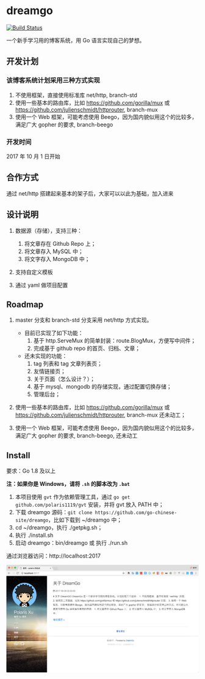 # dreamgo

[![Build Status](https://travis-ci.org/go-chinese-site/dreamgo.svg?branch=master)](https://travis-ci.org/go-chinese-site/dreamgo)

一个新手学习用的博客系统，用 Go 语言实现自己的梦想。

## 开发计划

### 该博客系统计划采用三种方式实现

1. 不使用框架，直接使用标准库 net/http, branch-std
2. 使用一些基本的路由库，比如 https://github.com/gorilla/mux 或 https://github.com/julienschmidt/httprouter, branch-mux
3. 使用一个 Web 框架，可能考虑使用 Beego，因为国内貌似用这个的比较多，满足广大 gopher 的要求, branch-beego

### 开发时间

2017 年 10 月 1 日开始

## 合作方式

通过 net/http 搭建起来基本的架子后，大家可以以此为基础，加入进来

## 设计说明

1. 数据源（存储），支持三种：
	1. 将文章存在 Github Repo 上；
	2. 将文章存入 MySQL 中；
	3. 将文字存入 MongoDB 中；

2. 支持自定义模板

3. 通过 yaml 做项目配置

## Roadmap

1. master 分支和 branch-std 分支采用 net/http 方式实现。
	- 目前已实现了如下功能：
		1. 基于 http.ServeMux 的简单封装：route.BlogMux，方便写中间件；
		2. 完成基于 github repo 的首页、归档、文章；
	- 还未实现的功能：
		1. tag 列表和 tag 文章列表页；
		2. 友情链接页；
		3. 关于页面（怎么设计？）；
		4. 基于 mysql、mongodb 的存储实现，通过配置切换存储；
		5. 管理后台；

2. 使用一些基本的路由库，比如 https://github.com/gorilla/mux 或 https://github.com/julienschmidt/httprouter, branch-mux 还未动工；

3. 使用一个 Web 框架，可能考虑使用 Beego，因为国内貌似用这个的比较多，满足广大 gopher 的要求, branch-beego, 还未动工

## Install

要求：Go 1.8 及以上

**注：如果你是 Windows，请将 `.sh` 的脚本改为 `.bat`**

1. 本项目使用 `gvt` 作为依赖管理工具，通过 `go get github.com/polaris1119/gvt` 安装，并将 gvt 放入 PATH 中；
2. 下载 dreamgo 源码：`git clone https://github.com/go-chinese-site/dreamgo`，比如下载到 ~/dreamgo 中；
3. cd ~/dreamgo，执行 ./getpkg.sh；
4. 执行 ./install.sh
5. 启动 dreamgo：bin/dreamgo 或 执行 ./run.sh

通过浏览器访问：http://localhost:2017

![screenshot1](screenshot1.png)


